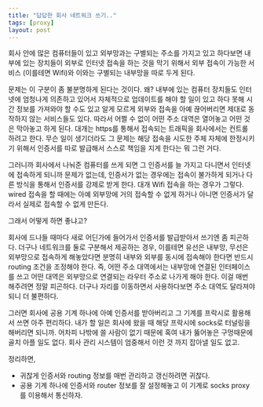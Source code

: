 ```yaml
---
title: "답답한 회사 네트워크 쓰기.."
tags: [proxy]
layout: post
---
```


회사 안에 많은 컴퓨터들이 있고 외부망과는 구별되는 주소를 가지고 있고 하다보면 내부에 있는 장치들이 외부로 인터넷 접속을 하는 것을 막기 위해서 외부 접속이 가능한 서비스 (이를테면 Wifi)와 이와는 구별되는 내부망을 따로 두게 된다.

문제는 이 구분이 좀 불분명하게 된다는 것이다. 왜? 내부에 있는 컴퓨터 장치들도 인터넷에 엄청나게 의존하고 있어서 자체적으로 업데이트를 해야 할 일이 있고 하다 못해 시간 정보를 가져와야 할 수도 있고 알게 모르게 외부와 접속을 아예 끊어버리면 제대로 동작하지 않는 서비스들도 있다. 따라서 어쩔 수 없이 어떤 주소 대역은 열어놓고 어떤 것은 막아놓고 하게 된다. 대개는 https를 통해서 접속되는 트래픽을 회사에서는 컨트롤 하려고 한다. 무슨 일이 생기더라도 그 문제는 해당 접속을 시도한 주체 자체에 한정시키기 위해서 인증서를 따로 발급해서 스스로 책임을 지게 한다는 뭐 그런 거다. 

그러니까 회사에서 나눠준 컴퓨터를 쓰게 되면 그 인증서를 늘 가지고 다니면서 인터넷에 접속하게 되니까 문제가 없는데, 인증서가 없는 경우에는 접속이 불가하게 되거나 다른 방식을 통해서 인증서를 강제로 받게 한다. 대개 Wifi 접속을 하는 경우가 그렇다. wired 접속을 할 때에는 아예 외부망에 거의 접속할 수 없게 하거나 아니면 인증서가 달라서 실제로 접속할 수 없게 만든다. 

그래서 어떻게 하면 좋냐고? 

회사에 드나들 때마다 새로 어딘가에 들어가서 인증서를 발급받아서 쓰기엔 좀 피곤하다. 더구나 네트워크를 둘로 구분해서 제공하는 경우, 이를테면 유선은 내부망, 무선은 외부망으로 접속하게 해놓았다면 분명히 내부와 외부를 동시에 접속해야 한다면 반드시 routing 조건을 조정해야 한다. 즉, 어떤 주소 대역에서는 내부망에 연결된 인터페이스를 쓰고 어떤 대역은 외부망으로 연결되는 라우터 주소로 나가게 해야 한다. 이걸 매번 해주려면 정말 피곤하다. 더구나 자리를 이동하면서 사용하다보면 주소 대역도 달라져야되니 더 불편하다.

그러면 회사에 공용 기계 하나에 아예 인증서를 받아버리고 그 기계를 프락시로 활용해서 쓰면 아주 편리하다. 내가 할 일은 회사에 왔을 때 해당 프락시에 socks로 터널링을 해버리면 되니까. 어차피 나밖에 쓸 사람이 없기 때문에 혹여 내가 뚫어놓은 구멍때문에 골치 아플 일도 없다. 회사 관리 시스템이 엄중해서 이런 것 까지 잡아낼 일도 없고.

정리하면,

- 귀찮게 인증서와 routing 정보를 매번 관리하고 갱신하려면 귀찮다. 
- 공용 기계 하나에 인증서와 router 정보를 잘 설정해놓고 이 기계로 socks proxy를 이용해서 통신하자.

